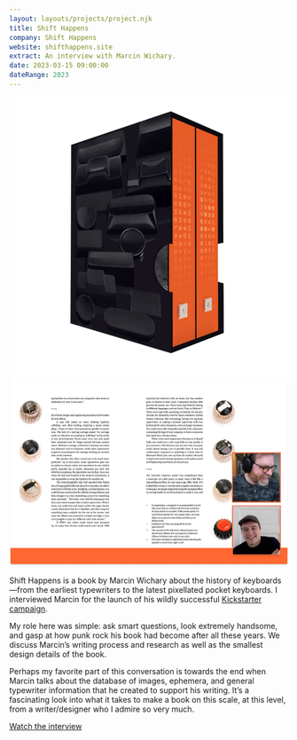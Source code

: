 ```yaml
---
layout: layouts/projects/project.njk
title: Shift Happens
company: Shift Happens
website: shifthappens.site
extract: An interview with Marcin Wichary.
date: 2023-03-15 09:00:00
dateRange: 2023
---
```


<div class="carousel columns-7-13">
  <img src="/images/projects/shift-happens/shift-happens-02.webp" alt="A photograph of the physical book"/>
  <img src="/images/projects/shift-happens/shift-happens-01.webp" alt="A screenshot of Marcin and I laughing at some nerdy book thing"/>
</div>

<div class="columns-1-7">

<p class="intro">Shift Happens is a book by Marcin Wichary about the history of keyboards—from the earliest typewriters to the latest pixellated pocket keyboards. I interviewed Marcin for the launch of his wildly successful <a href="https://www.kickstarter.com/projects/mwichary/shift-happens">Kickstarter campaign</a>.</p>

My role here was simple: ask smart questions, look extremely handsome, and gasp at how punk rock his book had become after all these years. We discuss Marcin’s writing process and research as well as the smallest design details of the book.

Perhaps my favorite part of this conversation is towards the end when Marcin talks about the database of images, ephemera, and general typewriter information that he created to support his writing. It’s a fascinating look into what it takes to make a book on this scale, at this level, from a writer/designer who I admire so very much.

[Watch the interview](https://www.youtube.com/embed/ktIuUa0uf7E)

</div>
